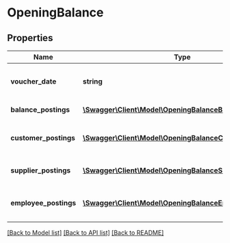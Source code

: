 # OpeningBalance

## Properties
Name | Type | Description | Notes
------------ | ------------- | ------------- | -------------
**voucher_date** | **string** | The date for the opening balance | 
**balance_postings** | [**\Swagger\Client\Model\OpeningBalanceBalancePosting[]**](OpeningBalanceBalancePosting.md) | Balance postings | [optional] 
**customer_postings** | [**\Swagger\Client\Model\OpeningBalanceCustomerPosting[]**](OpeningBalanceCustomerPosting.md) | Postings in the customer sub ledger | [optional] 
**supplier_postings** | [**\Swagger\Client\Model\OpeningBalanceSupplierPosting[]**](OpeningBalanceSupplierPosting.md) | Postings in the supplier sub ledger | [optional] 
**employee_postings** | [**\Swagger\Client\Model\OpeningBalanceEmployeePosting[]**](OpeningBalanceEmployeePosting.md) | Postings in the employee sub ledger | [optional] 

[[Back to Model list]](../README.md#documentation-for-models) [[Back to API list]](../README.md#documentation-for-api-endpoints) [[Back to README]](../README.md)


